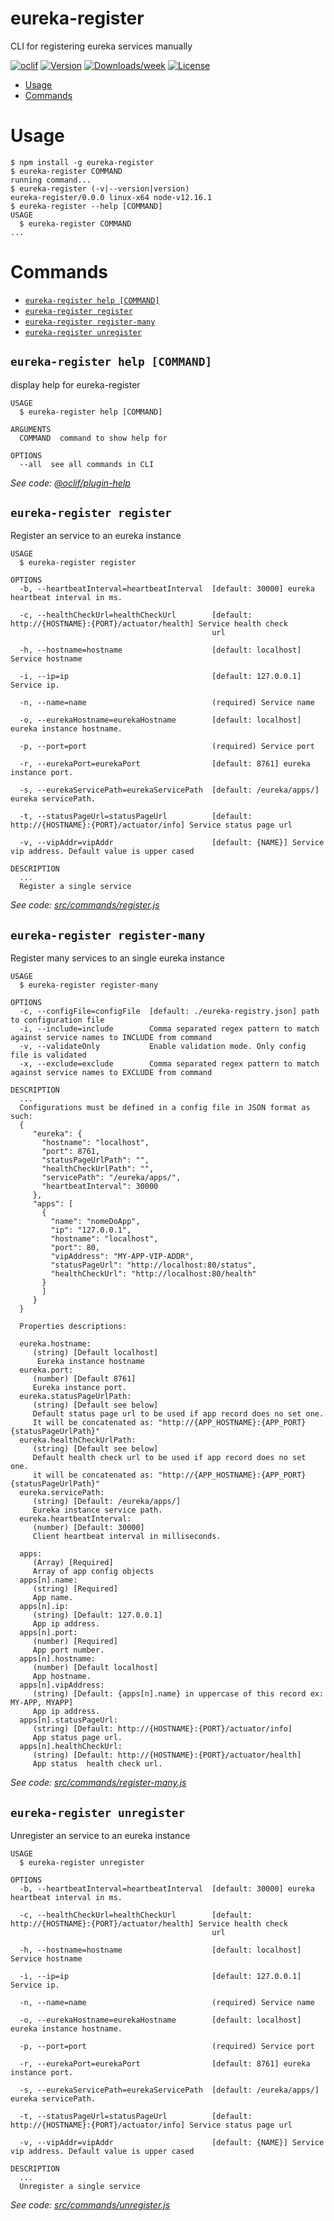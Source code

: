 eureka-register
===============

CLI for registering eureka services manually

[![oclif](https://img.shields.io/badge/cli-oclif-brightgreen.svg)](https://oclif.io)
[![Version](https://img.shields.io/npm/v/eureka-register.svg)](https://npmjs.org/package/eureka-register)
[![Downloads/week](https://img.shields.io/npm/dw/eureka-register.svg)](https://npmjs.org/package/eureka-register)
[![License](https://img.shields.io/npm/l/eureka-register.svg)](https://github.com/tiagobnobrega/eureka-register/blob/master/package.json)

<!-- toc -->
* [Usage](#usage)
* [Commands](#commands)
<!-- tocstop -->
# Usage
<!-- usage -->
```sh-session
$ npm install -g eureka-register
$ eureka-register COMMAND
running command...
$ eureka-register (-v|--version|version)
eureka-register/0.0.0 linux-x64 node-v12.16.1
$ eureka-register --help [COMMAND]
USAGE
  $ eureka-register COMMAND
...
```
<!-- usagestop -->
# Commands
<!-- commands -->
* [`eureka-register help [COMMAND]`](#eureka-register-help-command)
* [`eureka-register register`](#eureka-register-register)
* [`eureka-register register-many`](#eureka-register-register-many)
* [`eureka-register unregister`](#eureka-register-unregister)

## `eureka-register help [COMMAND]`

display help for eureka-register

```
USAGE
  $ eureka-register help [COMMAND]

ARGUMENTS
  COMMAND  command to show help for

OPTIONS
  --all  see all commands in CLI
```

_See code: [@oclif/plugin-help](https://github.com/oclif/plugin-help/blob/v3.2.2/src/commands/help.ts)_

## `eureka-register register`

Register an service to an eureka instance

```
USAGE
  $ eureka-register register

OPTIONS
  -b, --heartbeatInterval=heartbeatInterval  [default: 30000] eureka heartbeat interval in ms.

  -c, --healthCheckUrl=healthCheckUrl        [default: http://{HOSTNAME}:{PORT}/actuator/health] Service health check
                                             url

  -h, --hostname=hostname                    [default: localhost] Service hostname

  -i, --ip=ip                                [default: 127.0.0.1] Service ip.

  -n, --name=name                            (required) Service name

  -o, --eurekaHostname=eurekaHostname        [default: localhost] eureka instance hostname.

  -p, --port=port                            (required) Service port

  -r, --eurekaPort=eurekaPort                [default: 8761] eureka instance port.

  -s, --eurekaServicePath=eurekaServicePath  [default: /eureka/apps/] eureka servicePath.

  -t, --statusPageUrl=statusPageUrl          [default: http://{HOSTNAME}:{PORT}/actuator/info] Service status page url

  -v, --vipAddr=vipAddr                      [default: {NAME}] Service vip address. Default value is upper cased

DESCRIPTION
  ...
  Register a single service
```

_See code: [src/commands/register.js](https://github.com/tiagobnobrega/eureka-register/blob/v0.0.0/src/commands/register.js)_

## `eureka-register register-many`

Register many services to an single eureka instance

```
USAGE
  $ eureka-register register-many

OPTIONS
  -c, --configFile=configFile  [default: ./eureka-registry.json] path to configuration file
  -i, --include=include        Comma separated regex pattern to match against service names to INCLUDE from command
  -v, --validateOnly           Enable validation mode. Only config file is validated
  -x, --exclude=exclude        Comma separated regex pattern to match against service names to EXCLUDE from command

DESCRIPTION
  ...
  Configurations must be defined in a config file in JSON format as such:
  {
     "eureka": {
       "hostname": "localhost",
       "port": 8761,
       "statusPageUrlPath": "",
       "healthCheckUrlPath": "",
       "servicePath": "/eureka/apps/",
       "heartbeatInterval": 30000
     },
     "apps": [
       {
         "name": "nomeDoApp",
         "ip": "127.0.0.1",
         "hostname": "localhost",
         "port": 80,
         "vipAddress": "MY-APP-VIP-ADDR",
         "statusPageUrl": "http://localhost:80/status",
         "healthCheckUrl": "http://localhost:80/health"
       }
       ]
     }
  }

  Properties descriptions:

  eureka.hostname:
     (string) [Default localhost]
      Eureka instance hostname
  eureka.port:
     (number) [Default 8761]
     Eureka instance port.
  eureka.statusPageUrlPath:
     (string) [Default see below]
     Default status page url to be used if app record does no set one.
     It will be concatenated as: "http://{APP_HOSTNAME}:{APP_PORT}{statusPageUrlPath}"
  eureka.healthCheckUrlPath:
     (string) [Default see below]
     Default health check url to be used if app record does no set one.
     it will be concatenated as: "http://{APP_HOSTNAME}:{APP_PORT}{statusPageUrlPath}"
  eureka.servicePath:
     (string) [Default: /eureka/apps/]
     Eureka instance service path.
  eureka.heartbeatInterval:
     (number) [Default: 30000]
     Client heartbeat interval in milliseconds.

  apps:
     (Array) [Required]
     Array of app config objects
  apps[n].name:
     (string) [Required]
     App name.
  apps[n].ip:
     (string) [Default: 127.0.0.1]
     App ip address.
  apps[n].port:
     (number) [Required]
     App port number.
  apps[n].hostname:
     (number) [Default localhost]
     App hostname.
  apps[n].vipAddress:
     (string) [Default: {apps[n].name} in uppercase of this record ex: MY-APP, MYAPP]
     App ip address.
  apps[n].statusPageUrl:
     (string) [Default: http://{HOSTNAME}:{PORT}/actuator/info]
     App status page url.
  apps[n].healthCheckUrl:
     (string) [Default: http://{HOSTNAME}:{PORT}/actuator/health]
     App status  health check url.
```

_See code: [src/commands/register-many.js](https://github.com/tiagobnobrega/eureka-register/blob/v0.0.0/src/commands/register-many.js)_

## `eureka-register unregister`

Unregister an service to an eureka instance

```
USAGE
  $ eureka-register unregister

OPTIONS
  -b, --heartbeatInterval=heartbeatInterval  [default: 30000] eureka heartbeat interval in ms.

  -c, --healthCheckUrl=healthCheckUrl        [default: http://{HOSTNAME}:{PORT}/actuator/health] Service health check
                                             url

  -h, --hostname=hostname                    [default: localhost] Service hostname

  -i, --ip=ip                                [default: 127.0.0.1] Service ip.

  -n, --name=name                            (required) Service name

  -o, --eurekaHostname=eurekaHostname        [default: localhost] eureka instance hostname.

  -p, --port=port                            (required) Service port

  -r, --eurekaPort=eurekaPort                [default: 8761] eureka instance port.

  -s, --eurekaServicePath=eurekaServicePath  [default: /eureka/apps/] eureka servicePath.

  -t, --statusPageUrl=statusPageUrl          [default: http://{HOSTNAME}:{PORT}/actuator/info] Service status page url

  -v, --vipAddr=vipAddr                      [default: {NAME}] Service vip address. Default value is upper cased

DESCRIPTION
  ...
  Unregister a single service
```

_See code: [src/commands/unregister.js](https://github.com/tiagobnobrega/eureka-register/blob/v0.0.0/src/commands/unregister.js)_
<!-- commandsstop -->
